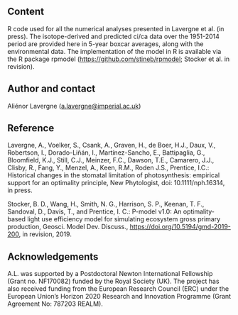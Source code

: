 ## Content

R code used for all the numerical analyses presented in Lavergne et al. (in press). The isotope-derived and predicted ci/ca data over the 1951-2014 period are provided here in 5-year boxcar averages, along with the environmental data. The implementation of the model in R is available via the R package rpmodel (https://github.com/stineb/rpmodel; Stocker et al. in revision).   

## Author and contact

Aliénor Lavergne (a.lavergne@imperial.ac.uk)

## Reference

Lavergne, A., Voelker, S., Csank, A., Graven, H., de Boer, H.J., Daux, V., Robertson, I., Dorado-Liñán, I., Martínez-Sancho, E., Battipaglia, G., Bloomfield, K.J., Still, C.J., Meinzer, F.C., Dawson, T.E., Camarero, J.J., Clisby, R., Fang, Y., Menzel, A., Keen, R.M., Roden J.S., Prentice, I.C.: Historical changes in the stomatal limitation of photosynthesis: empirical support for an optimality principle, New Phytologist, doi: 10.1111/nph.16314, in press.

Stocker, B. D., Wang, H., Smith, N. G., Harrison, S. P., Keenan, T. F., Sandoval, D., Davis, T., and Prentice, I. C.: P-model v1.0: An optimality-based light use efficiency model for simulating ecosystem gross primary production, Geosci. Model Dev. Discuss., https://doi.org/10.5194/gmd-2019-200, in revision, 2019.

## Acknowledgements

A.L. was supported by a Postdoctoral Newton International Fellowship (Grant no. NF170082) funded by the Royal Society (UK). The project has also received funding from the European Research Council (ERC) under the European Union’s Horizon 2020 Research and Innovation Programme (Grant Agreement No: 787203 REALM). 
